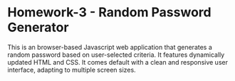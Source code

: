 # Homework-3 - Random Password Generator

This is an browser-based Javascript web application that generates a random password based on user-selected criteria. It features dynamically updated HTML and CSS. It comes default with a clean and responsive user interface, adapting to multiple screen sizes.
